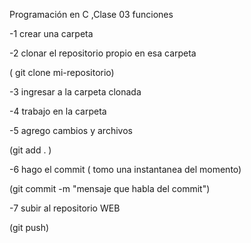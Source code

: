 Programación en C ,Clase 03 funciones

-1 crear una carpeta

-2 clonar el repositorio propio en esa carpeta

( git clone mi-repositorio)

-3 ingresar a la carpeta clonada

-4 trabajo en la carpeta

-5 agrego cambios y archivos

(git add . )

-6 hago el commit ( tomo una instantanea del momento)

(git commit -m "mensaje que habla del commit")

-7 subir al repositorio WEB

(git push)